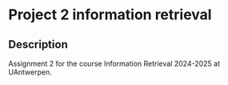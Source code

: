 # Project 2 information retrieval

## Description

Assignment 2 for the course Information Retrieval 2024-2025 at UAntwerpen.

